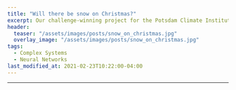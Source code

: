 ```yaml
---
title: "Will there be snow on Christmas?"
excerpt: Our challenge-winning project for the Potsdam Climate Institute's 2021 "AI for Climate" Hackathon.
header:
  teaser: "/assets/images/posts/snow_on_christmas.jpg"
  overlay_image: "/assets/images/posts/snow_on_christmas.jpg"
tags:
  - Complex Systems
  - Neural Networks
last_modified_at: 2021-02-23T10:22:00-04:00
---
```


___

<style>
iframe{height:11220px !important;}
</style>

<script src="https://gist.github.com/DiGyt/c550f0f774a027740fb88945df3ad973.js"></script>
